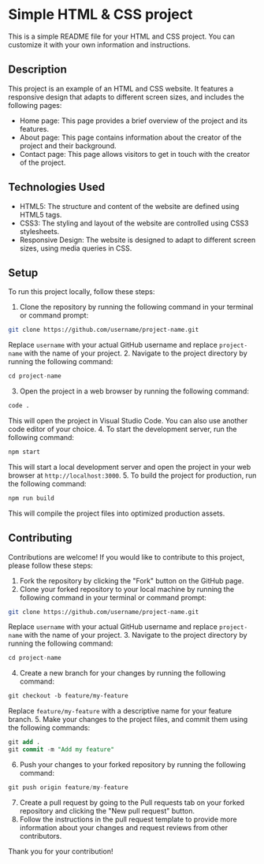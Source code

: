# Simple HTML & CSS project

This is a simple README file for your HTML and CSS project. You can customize it with your own information and
instructions.

## Description

This project is an example of an HTML and CSS website. It features a responsive design that adapts to different
screen sizes, and includes the following pages:

- Home page: This page provides a brief overview of the project and its features.
- About page: This page contains information about the creator of the project and their background.
- Contact page: This page allows visitors to get in touch with the creator of the project.

## Technologies Used

- HTML5: The structure and content of the website are defined using HTML5 tags.
- CSS3: The styling and layout of the website are controlled using CSS3 stylesheets.
- Responsive Design: The website is designed to adapt to different screen sizes, using media queries in CSS.

## Setup

To run this project locally, follow these steps:

1. Clone the repository by running the following command in your terminal or command prompt:
```bash
git clone https://github.com/username/project-name.git
```
Replace `username` with your actual GitHub username and replace `project-name` with the name of your project.
2. Navigate to the project directory by running the following command:
```php
cd project-name
```
3. Open the project in a web browser by running the following command:
```css
code .
```
This will open the project in Visual Studio Code. You can also use another code editor of your choice.
4. To start the development server, run the following command:
```bash
npm start
```
This will start a local development server and open the project in your web browser at `http://localhost:3000`.
5. To build the project for production, run the following command:
```php
npm run build
```
This will compile the project files into optimized production assets.

## Contributing

Contributions are welcome! If you would like to contribute to this project, please follow these steps:

1. Fork the repository by clicking the "Fork" button on the GitHub page.
2. Clone your forked repository to your local machine by running the following command in your terminal or command
prompt:
```bash
git clone https://github.com/username/project-name.git
```
Replace `username` with your actual GitHub username and replace `project-name` with the name of your project.
3. Navigate to the project directory by running the following command:
```php
cd project-name
```
4. Create a new branch for your changes by running the following command:
```css
git checkout -b feature/my-feature
```
Replace `feature/my-feature` with a descriptive name for your feature branch.
5. Make your changes to the project files, and commit them using the following commands:
```sql
git add .
git commit -m "Add my feature"
```
6. Push your changes to your forked repository by running the following command:
```php
git push origin feature/my-feature
```
7. Create a pull request by going to the Pull requests tab on your forked repository and clicking the "New pull
request" button.
8. Follow the instructions in the pull request template to provide more information about your changes and request
reviews from other contributors.

Thank you for your contribution!
